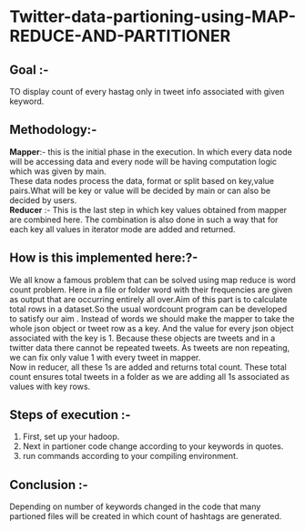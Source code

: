 # Twitter-data-partioning-using-MAP-REDUCE-AND-PARTITIONER
## Goal :- 
TO display count of every hastag only in tweet info associated with given keyword.<br />

## Methodology:-
**Mapper**:- this is the initial phase in the execution. In which every data node will be accessing data and every node will be having computation logic which was given by main.<br />
These data nodes process the data, format or split based on key,value pairs.What will be key or value will be decided by main or can also be decided by users.<br />
**Reducer** :- This is the last step in which key values obtained from mapper are combined here. The combination is also done in such a way that for each key all values in iterator mode are added and returned.<br />
## How is this implemented here:?-
We all know a famous problem that can be solved using map reduce is word count problem. Here in a file or folder word with their frequencies are given as output that are
occurring entirely all over.Aim of this part is to calculate total rows in a dataset.So the usual wordcount program can be developed to satisfy our aim . Instead of words we should make the mapper to take the whole json object or tweet row as a key. And the value for every json object associated with the key is 1. Because these objects are tweets and in a twitter data there cannot be repeated tweets. As tweets are non repeating, we can fix only value 1 with every tweet in mapper.<br />
Now in reducer, all these 1s are added and returns total count. These total count ensures total tweets in a folder as we are adding all 1s associated as values with key
rows.<br />

## Steps of execution :-
 1) First, set up your hadoop. <br />
 2) Next in partioner code change according to your keywords in quotes. <br />
 3) run commands according to your compiling environment. <br />
                      
## Conclusion :- 
Depending on number of keywords changed in the code that many partioned files will be created in which count of hashtags are generated.<br />
